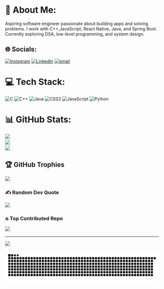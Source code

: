 # 💫 About Me:
Aspiring software engineer passionate about building apps and solving problems. I work with C++,JavaScript, React Native, Java, and Spring Boot. Currently exploring DSA, low-level programming, and system design.


## 🌐 Socials:
[![Instagram](https://img.shields.io/badge/Instagram-%23E4405F.svg?logo=Instagram&logoColor=white)](https://instagram.com/rveeway) [![LinkedIn](https://img.shields.io/badge/LinkedIn-%230077B5.svg?logo=linkedin&logoColor=white)](https://linkedin.com/in/Ranveersingh) [![email](https://img.shields.io/badge/Email-D14836?logo=gmail&logoColor=white)](mailto:ranveersinghyadav222@gmail.com) 

# 💻 Tech Stack:
![C](https://img.shields.io/badge/c-%2300599C.svg?style=for-the-badge&logo=c&logoColor=white) ![C++](https://img.shields.io/badge/c++-%2300599C.svg?style=for-the-badge&logo=c%2B%2B&logoColor=white) ![Java](https://img.shields.io/badge/java-%23ED8B00.svg?style=for-the-badge&logo=openjdk&logoColor=white) ![CSS3](https://img.shields.io/badge/css3-%231572B6.svg?style=for-the-badge&logo=css3&logoColor=white) ![JavaScript](https://img.shields.io/badge/javascript-%23323330.svg?style=for-the-badge&logo=javascript&logoColor=%23F7DF1E) ![Python](https://img.shields.io/badge/python-3670A0?style=for-the-badge&logo=python&logoColor=ffdd54)
# 📊 GitHub Stats:
![](https://github-readme-stats.vercel.app/api?username=ranveersingh222&theme=dark&hide_border=false&include_all_commits=false&count_private=false)<br/>
![](https://github-readme-streak-stats.herokuapp.com/?user=ranveersingh222&theme=dark&hide_border=false)<br/>
![](https://github-readme-stats.vercel.app/api/top-langs/?username=ranveersingh222&theme=dark&hide_border=false&include_all_commits=false&count_private=false&layout=compact)

## 🏆 GitHub Trophies
![](https://github-profile-trophy.vercel.app/?username=ranveersingh222&theme=radical&no-frame=false&no-bg=true&margin-w=4)

### ✍️ Random Dev Quote
![](https://quotes-github-readme.vercel.app/api?type=horizontal&theme=radical)

### 🔝 Top Contributed Repo
![](https://github-contributor-stats.vercel.app/api?username=ranveersingh222&limit=5&theme=dark&combine_all_yearly_contributions=true)

---
[![](https://visitcount.itsvg.in/api?id=ranveersingh222&icon=0&color=0)](https://visitcount.itsvg.in)

<picture>
  <source media="(prefers-color-scheme: dark)" srcset="https://raw.githubusercontent.com/ranveersingh222/ranveersingh222/output/github-snake-dark.svg" />
  <source media="(prefers-color-scheme: light)" srcset="https://raw.githubusercontent.com/ranveersingh222/ranveersingh222/output/github-snake.svg" />
  <img alt="github-snake" src="https://raw.githubusercontent.com/ranveersingh222/ranveersingh222/output/github-snake.svg" />
</picture>
